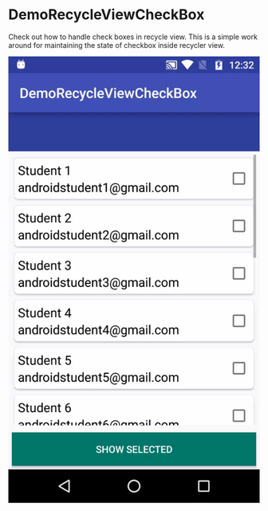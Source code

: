 # DemoRecycleViewCheckBox
Check out how to handle check boxes in recycle view.
This is a simple work around for maintaining the state of checkbox inside recycler view.

<a href="https://github.com/amitrai98/DemoRecycleViewCheckBox">
  <img alt="Managing checkbox in recycle view" src="https://github.com/amitrai98/DemoRecycleViewCheckBox/blob/master/demo.gif?raw=true" />
</a>

